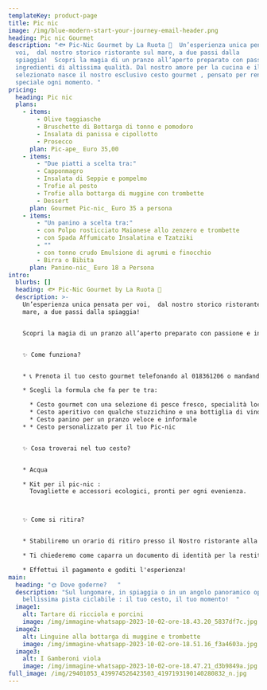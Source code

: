 ```yaml
---
templateKey: product-page
title: Pic nic
image: /img/blue-modern-start-your-journey-email-header.png
heading: Pic nic Gourmet
description: "🐟 Pic-Nic Gourmet by La Ruota 🦞  Un’esperienza unica pensata per
  voi,  dal nostro storico ristorante sul mare, a due passi dalla
  spiaggia!  Scopri la magia di un pranzo all’aperto preparato con passione e
  ingredienti di altissima qualità. Dal nostro amore per la cucina e il pesce
  selezionato nasce il nostro esclusivo cesto gourmet , pensato per rendere
  speciale ogni momento. "
pricing:
  heading: Pic nic
  plans:
    - items:
        - Olive taggiasche
        - Bruschette di Bottarga di tonno e pomodoro
        - Insalata di panissa e cipollotto
        - Prosecco
      plan: Pic-ape_ Euro 35,00
    - items:
        - "Due piatti a scelta tra:"
        - Capponmagro
        - Insalata di Seppie e pompelmo
        - Trofie al pesto
        - Trofie alla bottarga di muggine con trombette
        - Dessert
      plan: Gourmet Pic-nic_ Euro 35 a persona
    - items:
        - "Un panino a scelta tra:"
        - con Polpo rosticciato Maionese allo zenzero e trombette
        - con Spada Affumicato Insalatina e Tzatziki
        - ""
        - con tonno crudo Emulsione di agrumi e finocchio
        - Birra o Bibita
      plan: Panino-nic_ Euro 18 a Persona
intro:
  blurbs: []
  heading: 🐟 Pic-Nic Gourmet by La Ruota 🦞
  description: >-
    Un’esperienza unica pensata per voi,  dal nostro storico ristorante sul
    mare, a due passi dalla spiaggia!


    Scopri la magia di un pranzo all’aperto preparato con passione e ingredienti di altissima qualità. Dal nostro amore per la cucina e il pesce selezionato nasce il nostro esclusivo cesto gourmet , pensato per rendere speciale ogni momento.  


    ✨ Come funziona?


    * 📞 Prenota il tuo cesto gourmet telefonando al 018361206 o mandando un Whatsapp entro 24 ore dal ritiro

    * Scegli la formula che fa per te tra:

      * Cesto gourmet con una selezione di pesce fresco, specialità locali e dolci raffinati.  
      * C﻿esto aperitivo con qualche stuzzichino e una bottiglia di vino
      * C﻿esto panino per un pranzo veloce e informale
    * * C﻿esto personalizzato per il tuo Pic-nic


    ✨ Cosa troverai nel tuo cesto?  


    * A﻿cqua 

    * Kit per il pic-nic : 
      Tovagliette e accessori ecologici, pronti per ogni evenienza.



    ✨ Come si ritira?


    * S﻿tabiliremo un orario di ritiro presso il Nostro ristorante alla prenotazione

    * T﻿i chiederemo come caparra un documento di identità per la restituzione del cestino in vimini o lo zaino.

    * E﻿ffettui il pagamento e goditi l'esperienza!
main:
  heading: "🌞 Dove goderne?   "
  description: "Sul lungomare, in spiaggia o in un angolo panoramico oppure sulla
    bellissima pista ciclabile : il tuo cesto, il tuo momento!  "
  image1:
    alt: Tartare di ricciola e porcini
    image: /img/immagine-whatsapp-2023-10-02-ore-18.43.20_5837df7c.jpg
  image2:
    alt: Linguine alla bottarga di muggine e trombette
    image: /img/immagine-whatsapp-2023-10-02-ore-18.51.16_f3a4603a.jpg
  image3:
    alt: I Gamberoni viola
    image: /img/immagine-whatsapp-2023-10-02-ore-18.47.21_d3b9849a.jpg
full_image: /img/29401053_439974526423503_4197193190140280832_n.jpg
---
```

